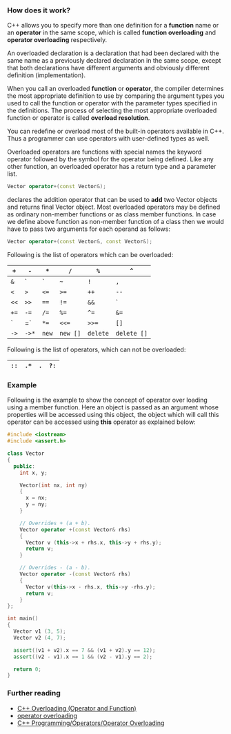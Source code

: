 ### How does it work?

C++ allows you to specify more than one definition for a __function__ name or an __operator__ in the same scope, which is called __function overloading__ and __operator overloading__ respectively.

An overloaded declaration is a declaration that had been declared with the same name as a previously declared declaration in the same scope, except that both declarations have different arguments and obviously different definition (implementation).

When you call an overloaded __function__ or __operator__, the compiler determines the most appropriate definition to use by comparing the argument types you used to call the function or operator with the parameter types specified in the definitions. The process of selecting the most appropriate overloaded function or operator is called __overload resolution__.

You can redefine or overload most of the built-in operators available in C++. Thus a programmer can use operators with user-defined types as well.

Overloaded operators are functions with special names the keyword operator followed by the symbol for the operator being defined. Like any other function, an overloaded operator has a return type and a parameter list.

```cpp
Vector operator+(const Vector&);
```

declares the addition operator that can be used to __add__ two Vector objects and returns final Vector object. Most overloaded operators may be defined as ordinary non-member functions or as class member functions. In case we define above function as non-member function of a class then we would have to pass two arguments for each operand as follows:

```cpp
Vector operator+(const Vector&, const Vector&);
```

Following is the list of operators which can be overloaded:

| `+` | `-` | `*` | `/` | `%` | `^` |
|---|---|---|---|---|---|
| `&` | `|` | `~` | `!` | `,` | `=` |
| `<` | `>` | `<=` | `>=` | `++` | `--` |
| `<<` | `>>` | `==` | `!=` | `&&` | `||` |
| `+=` | `-=` | `/=` | `%=` | `^=` | `&=` |
|  `|=` | `*=` | `<<=` | `>>=` | `[]` | `()` |
| `->` | `->*` | `new` | `new []` | `delete` | `delete []` |

Following is the list of operators, which can not be overloaded:

| `::` | `.*` | `.` | `?:` |
|---|---|---|---|

### Example

Following is the example to show the concept of operator over loading using a member function. Here an object is passed as an argument whose properties will be accessed using this object, the object which will call this operator can be accessed using __this__ operator as explained below:

```cpp
#include <iostream>
#include <assert.h>

class Vector
{
  public:
    int x, y;

    Vector(int nx, int ny)
    {
      x = nx;
      y = ny;
    }

	// Overrides + (a + b).
    Vector operator +(const Vector& rhs)
    {
      Vector v (this->x + rhs.x, this->y + rhs.y);
      return v;
    }

	// Overrides - (a - b).
    Vector operator -(const Vector& rhs)
    {
      Vector v(this->x - rhs.x, this->y -rhs.y);
      return v;
    }
};

int main()
{
  Vector v1 (3, 5);
  Vector v2 (4, 7);

  assert((v1 + v2).x == 7 && (v1 + v2).y == 12);
  assert((v2 - v1).x == 1 && (v2 - v1).y == 2);

  return 0;
}
```

### Further reading
- [C++ Overloading (Operator and Function)](http://www.tutorialspoint.com/cplusplus/cpp_overloading.htm)
- [operator overloading](http://en.cppreference.com/w/cpp/language/operators)
- [C++ Programming/Operators/Operator Overloading](http://bit.ly/1YVYuum)